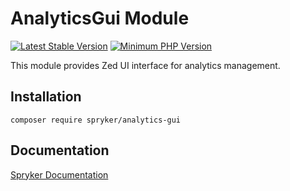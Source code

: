 # AnalyticsGui Module
[![Latest Stable Version](https://poser.pugx.org/spryker/analytics-gui/v/stable.svg)](https://packagist.org/packages/spryker/analytics-gui)
[![Minimum PHP Version](https://img.shields.io/badge/php-%3E%3D%208.3-8892BF.svg)](https://php.net/)

This module provides Zed UI interface for analytics management.

## Installation

```
composer require spryker/analytics-gui
```

## Documentation

[Spryker Documentation](https://docs.spryker.com)
